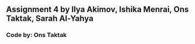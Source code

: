 <h2> Assignment 4 by Ilya Akimov, Ishika Menrai, Ons Taktak, Sarah Al-Yahya </h2>
<h3>Code by: Ons Taktak</h3>
